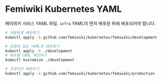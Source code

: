 Femiwiki Kubernetes YAML
========

페미위키 서비스 YAML 파일. `infra` YAML이 먼저 배포된 뒤에 배포되어야 합니다.

```bash
# 개발환경 배포하기
kubectl apply -k github.com/femiwiki/kubernetes/femiwiki/development

# 로컬에 있는 YAML로 배포하기
kubectl apply -k ./development
# 배포될 YAML 확인하기
kubectl kustomize ./development

# 프로덕션 배포하기
kubectl apply -k github.com/femiwiki/kubernetes/femiwiki/production
```
